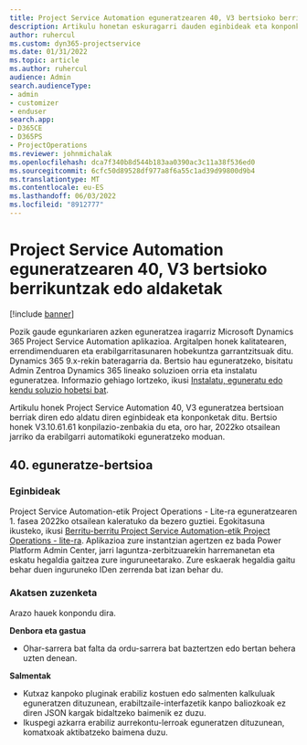 ```yaml
---
title: Project Service Automation eguneratzearen 40, V3 bertsioko berrikuntzak edo aldaketak
description: Artikulu honetan eskuragarri dauden eginbideak eta konponketak zerrendatzen dira Microsoft Dynamics 365 Project Service Automation Eguneratu 40. bertsioa, V3.
author: ruhercul
ms.custom: dyn365-projectservice
ms.date: 01/31/2022
ms.topic: article
ms.author: ruhercul
audience: Admin
search.audienceType:
- admin
- customizer
- enduser
search.app:
- D365CE
- D365PS
- ProjectOperations
ms.reviewer: johnmichalak
ms.openlocfilehash: dca7f340b8d544b183aa0390ac3c11a38f536ed0
ms.sourcegitcommit: 6cfc50d89528df977a8f6a55c1ad39d99800d9b4
ms.translationtype: MT
ms.contentlocale: eu-ES
ms.lasthandoff: 06/03/2022
ms.locfileid: "8912777"
---
```

# <a name="whats-new-or-changed-in-project-service-automation-update-release-40-v3"></a>Project Service Automation eguneratzearen 40, V3 bertsioko berrikuntzak edo aldaketak

[!include [banner](../includes/psa-now-project-operations.md)]

Pozik gaude egunkariaren azken eguneratzea iragarriz Microsoft Dynamics 365 Project Service Automation aplikazioa. Argitalpen honek kalitatearen, errendimenduaren eta erabilgarritasunaren hobekuntza garrantzitsuak ditu. Dynamics 365 9.x-rekin bateragarria da. Bertsio hau eguneratzeko, bisitatu Admin Zentroa Dynamics 365 lineako soluzioen orria eta instalatu eguneratzea. Informazio gehiago lortzeko, ikusi [Instalatu, eguneratu edo kendu soluzio hobetsi bat](/power-platform/admin/install-remove-preferred-solution).

Artikulu honek Project Service Automation 40, V3 eguneratzea bertsioan berriak diren edo aldatu diren eginbideak eta konponketak ditu. Bertsio honek V3.10.61.61 konpilazio-zenbakia du eta, oro har, 2022ko otsailean jarriko da erabilgarri automatikoki eguneratzeko moduan.

## <a name="update-release-40"></a>40. eguneratze-bertsioa

### <a name="features"></a>Eginbideak
Project Service Automation-etik Project Operations - Lite-ra eguneratzearen 1. fasea 2022ko otsailean kaleratuko da bezero guztiei. Egokitasuna ikusteko, ikusi [Berritu-berritu Project Service Automation-etik Project Operations - lite-ra](upgrade-project-operations-non-stocked.md). Aplikazioa zure instantzian agertzen ez bada Power Platform Admin Center, jarri laguntza-zerbitzuarekin harremanetan eta eskatu hegaldia gaitzea zure inguruneetarako. Zure eskaerak hegaldia gaitu behar duen inguruneko IDen zerrenda bat izan behar du.

### <a name="bug-fixes"></a>Akatsen zuzenketa

Arazo hauek konpondu dira.

**Denbora eta gastua**
- Ohar-sarrera bat falta da ordu-sarrera bat baztertzen edo bertan behera uzten denean. 

**Salmentak**

- Kutxaz kanpoko pluginak erabiliz kostuen edo salmenten kalkuluak eguneratzen dituzunean, erabiltzaile-interfazetik kanpo baliozkoak ez diren JSON kargak bidaltzeko baimenik ez duzu.
- Ikuspegi azkarra erabiliz aurrekontu-lerroak eguneratzen dituzunean, komatxoak aktibatzeko baimena duzu.
